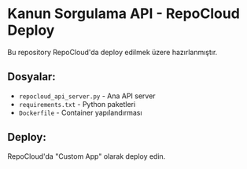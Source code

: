 # Kanun Sorgulama API - RepoCloud Deploy

Bu repository RepoCloud'da deploy edilmek üzere hazırlanmıştır.

## Dosyalar:
- `repocloud_api_server.py` - Ana API server
- `requirements.txt` - Python paketleri
- `Dockerfile` - Container yapılandırması

## Deploy:
RepoCloud'da "Custom App" olarak deploy edin.
